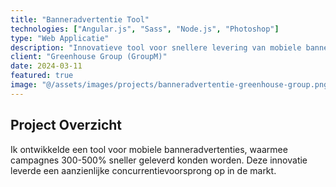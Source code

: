 ```yaml
---
title: "Banneradvertentie Tool"
technologies: ["Angular.js", "Sass", "Node.js", "Photoshop"]
type: "Web Applicatie"
description: "Innovatieve tool voor snellere levering van mobiele banneradvertenties"
client: "Greenhouse Group (GroupM)"
date: 2024-03-11
featured: true
image: "@/assets/images/projects/banneradvertentie-greenhouse-group.png"
---
```


## Project Overzicht

Ik ontwikkelde een tool voor mobiele banneradvertenties, waarmee campagnes 300-500% sneller geleverd konden worden. Deze innovatie leverde een aanzienlijke concurrentievoorsprong op in de markt.
